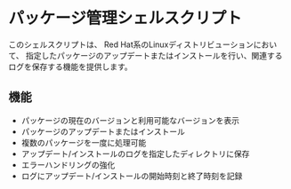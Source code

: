 # パッケージ管理シェルスクリプト

このシェルスクリプトは、
Red Hat系のLinuxディストリビューションにおいて、
指定したパッケージのアップデートまたはインストールを行い、関連するログを保存する機能を提供します。

## 機能

- パッケージの現在のバージョンと利用可能なバージョンを表示
- パッケージのアップデートまたはインストール
- 複数のパッケージを一度に処理可能
- アップデート/インストールのログを指定したディレクトリに保存
- エラーハンドリングの強化
- ログにアップデート/インストールの開始時刻と終了時刻を記録
